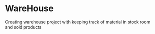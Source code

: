 # WareHouse
Creating warehouse project with keeping track of material in stock room and sold products
